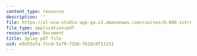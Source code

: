 ```yaml
---
content_type: resource
description: ''
file: https://ol-ocw-studio-app-qa.s3.amazonaws.com/courses/6-006-introduction-to-algorithms-fall-2011/e9e55afa7ccd5a7072b67b18c0f11253_a_otxyu0mSQ.pdf
file_type: application/pdf
resourcetype: Document
title: 3play pdf file
uid: e9e55afa-7ccd-5a70-72b6-7b18c0f11253
---
```

